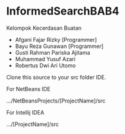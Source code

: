 # InformedSearchBAB4

Kelompok Kecerdasan Buatan

- Afgani Fajar Rizky [Programmer]
- Bayu Reza Gunawan [Programmer]
- Gusti Rahman Pariska Ajitama
- Muhammad Yusuf Azari
- Robertus Dwi Ari Utomo

Clone this source to your src folder IDE.

For NetBeans IDE

   .../NetBeansProjects/[ProjectName]/src

For Intellij IDEA 

   .../[ProjectName]/src

